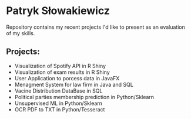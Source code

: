 # Patryk Słowakiewicz
Repository contains my recent projects I'd like to present as an evaluation of my skills.

## Projects:
- Visualization of Spotify API in R Shiny
- Visualization of exam results in R Shiny
- User Application to porcess data in JavaFX
- Menagment System for law firm in Java and SQL
- Vacine Distribution DataBase in SQL
- Political parties membership prediction in Python/Sklearn
- Unsupervised ML in Python/Sklearn
- OCR PDF to TXT in Python/Tesseract
